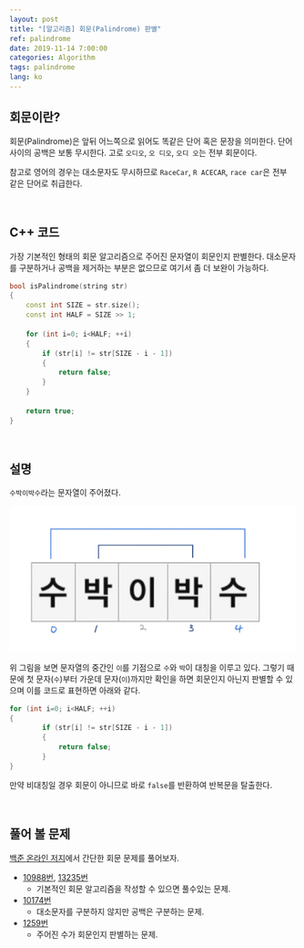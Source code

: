 ```yaml
---
layout: post
title: "[알고리즘] 회문(Palindrome) 판별"
ref: palindrome
date: 2019-11-14 7:00:00
categories: Algorithm
tags: palindrome
lang: ko
---
```


## **회문이란?**

회문(Palindrome)은 앞뒤 어느쪽으로 읽어도 똑같은 단어 혹은 문장을 의미한다. 단어 사이의 공백은 보통 무시한다.
고로 `오디오`, `오 디오`, `오디 오`는 전부 회문이다.

참고로 영어의 경우는 대소문자도 무시하므로 `RaceCar`, `R ACECAR`, `race car`은 전부 같은 단어로
취급한다.

<br>

## **C++ 코드**
가장 기본적인 형태의 회문 알고리즘으로 주어진 문자열이 회문인지 판별한다. 대소문자를 구분하거나 공백을 제거하는 부분은 없으므로 여기서 좀 더 보완이 가능하다.

```cpp
bool isPalindrome(string str)
{
    const int SIZE = str.size();
    const int HALF = SIZE >> 1;

    for (int i=0; i<HALF; ++i)
    {
        if (str[i] != str[SIZE - i - 1])
        {
            return false;
        }   
    }

    return true;
}
```

<br>

## **설명**

`수박이박수`라는 문자열이 주어졌다.

![Palindrome](/assets/images/algorithm/palindrome/normal/palindrome-ko.jpg)

위 그림을 보면 문자열의 중간인 `이`를 기점으로 `수`와 `박`이 대칭을 이루고 있다. 
그렇기 때문에  첫 문자(`수`)부터 가운데 문자(`이`)까지만 확인을 하면 회문인지 아닌지 판별할 수 있으며 이를 코드로 표현하면 아래와 같다.
```cpp
for (int i=0; i<HALF; ++i)
{
        if (str[i] != str[SIZE - i - 1]) 
        { 
            return false;
        }
}
```

만약 비대칭일 경우 회문이 아니므로 바로 `false`를 반환하여 반복문을 탈출한다.

<br>

## **풀어 볼 문제**
[백준 온라인 저지](https://www.acmicpc.net/problemset?search=%ED%8C%B0%EB%A6%B0%EB%93%9C%EB%A1%AC)에서 간단한 회문 문제를 풀어보자.

- [10988번](https://www.acmicpc.net/problem/10988), [13235번](https://www.acmicpc.net/problem/13235)
  + 기본적인 회문 알고리즘을 작성할 수 있으면 풀수있는 문제.
- [10174번](https://www.acmicpc.net/problem/10174)
  + 대소문자를 구분하지 않지만 공백은 구분하는 문제.
- [1259번](https://www.acmicpc.net/problem/1259)
  + 주어진 수가 회문인지 판별하는 문제.
